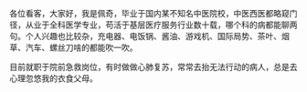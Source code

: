 各位看客，大家好，我是佩奇，毕业于国内某不知名中医院校，中医西医都略窥门径，从业于全科医学专业，苟活于基层医疗服务行业数十载，哪个科的病都能聊两句。个人兴趣也比较杂，充电器、电饭锅、酱油、游戏机、国际局势、茶叶、烟草、汽车、螺丝刀啥的都能吹一吹。

目前就职于院前急救岗位，有时做做心肺复苏，常常去抬无法行动的病人，总是去心理忽悠我的衣食父母。